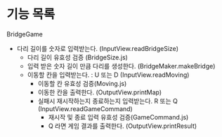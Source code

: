 # 기능 목록

BridgeGame

- 다리 길이를 숫자로 입력받는다. (InputView.readBridgeSize)
  - 다리 길이 유효성 검증 (BridgeSize.js)
  - 입력 받은 숫자 길이 만큼 다리를 생성한다. (BridgeMaker.makeBridge)
  - 이동할 칸을 입력받는다. : U 또는 D (InputView.readMoving)
    - 이동할 칸 유효성 검증(Moving.js)
    - 이동한 칸을 출력한다. (OutputView.printMap)
    - 실패시 재시작하는지 종료하는지 입력받는다. R 또는 Q (InputView.readGameCommand)
      - 재시작 및 종료 입력 유효성 검증(GameCommand.js)
      - Q 라면 게임 결과를 출력한다. (OutputView.printResult)
